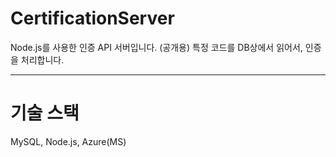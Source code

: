 # CertificationServer

Node.js를 사용한 인증 API 서버입니다. (공개용)
특정 코드를 DB상에서 읽어서, 인증을 처리합니다.

----
# 기술 스택
MySQL, Node.js, Azure(MS)
